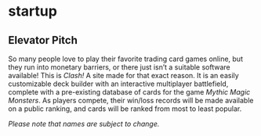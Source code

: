 # startup
## Elevator Pitch
So many people love to play their favorite trading card games online, but they run into monetary barriers, or there just isn’t a suitable software available! This is *Clash!* A site made for that exact reason. It is an easily customizable deck builder with an interactive multiplayer battlefield, complete with a pre-existing database of cards for the game *Mythic Magic Monsters*. As players compete, their win/loss records will be made available on a public ranking, and cards will be ranked from most to least popular. 

*Please note that names are subject to change.*
